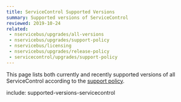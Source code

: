 ```yaml
---
title: ServiceControl Supported Versions
summary: Supported versions of ServiceControl
reviewed: 2019-10-24
related:
 - nservicebus/upgrades/all-versions
 - nservicebus/upgrades/support-policy
 - nservicebus/licensing
 - nservicebus/upgrades/release-policy
 - servicecontrol/upgrades/support-policy
---
```



This page lists both currently and recently supported versions of all ServiceControl according to the [support policy](support-policy.md).

include: supported-versions-servicecontrol